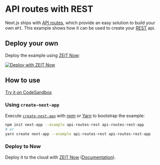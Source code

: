 # API routes with REST

Next.js ships with [API routes](https://github.com/zeit/next.js#api-routes), which provide an easy solution to build your own `API`. This example shows how it can be used to create your [REST](https://en.wikipedia.org/wiki/Representational_state_transfer) api.

## Deploy your own

Deploy the example using [ZEIT Now](https://zeit.co/now):

[![Deploy with ZEIT Now](https://zeit.co/button)](https://zeit.co/import/project?template=https://github.com/zeit/next.js/tree/canary/examples/api-routes-rest)

## How to use

[Try it on CodeSandbox](https://codesandbox.io/s/github/zeit/next.js/tree/canary/examples/api-routes-rest)

### Using `create-next-app`

Execute [`create-next-app`](https://github.com/zeit/next.js/tree/canary/packages/create-next-app) with [npm](https://docs.npmjs.com/cli/init) or [Yarn](https://yarnpkg.com/lang/en/docs/cli/create/) to bootstrap the example:

```bash
npm init next-app --example api-routes-rest api-routes-rest-app
# or
yarn create next-app --example api-routes-rest api-routes-rest-app
```

### Deploy to Now

Deploy it to the cloud with [ZEIT Now](https://zeit.co/import?filter=next.js&utm_source=github&utm_medium=readme&utm_campaign=next-example) ([Documentation](https://nextjs.org/docs/deployment)).
